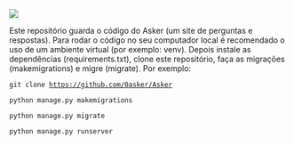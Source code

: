<img src="https://br.asker.fun/static/images/asker.png">
<p>Este repositório guarda o código do Asker (um site de perguntas e respostas). Para rodar o código no seu computador local é recomendado o uso de um ambiente virtual (por exemplo: venv). Depois instale as dependências (requirements.txt), clone este repositório, faça as migrações (makemigrations) e migre (migrate). Por exemplo:</p>

<code>git clone https://github.com/0asker/Asker</code>

<code>python manage.py makemigrations</code>

<code>python manage.py migrate</code>

<code>python manage.py runserver</code>
